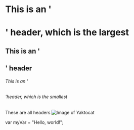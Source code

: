 # This is an '<h1>' header, which is the largest
## This is an '<h2>' header
###### This is an '<h6>'header, which is the smallest

These are all headers
![Image of Yaktocat](https://octodex.github.com/images/yaktocat.png)

var myVar = "Hello, world!";
